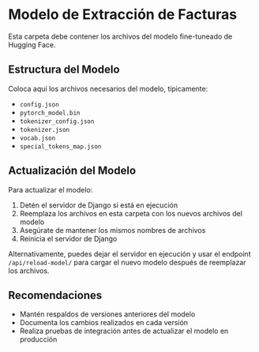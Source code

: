 # Modelo de Extracción de Facturas

Esta carpeta debe contener los archivos del modelo fine-tuneado de Hugging Face.

## Estructura del Modelo

Coloca aquí los archivos necesarios del modelo, típicamente:
- `config.json`
- `pytorch_model.bin`
- `tokenizer_config.json`
- `tokenizer.json`
- `vocab.json`
- `special_tokens_map.json`

## Actualización del Modelo

Para actualizar el modelo:

1. Detén el servidor de Django si está en ejecución
2. Reemplaza los archivos en esta carpeta con los nuevos archivos del modelo
3. Asegúrate de mantener los mismos nombres de archivos
4. Reinicia el servidor de Django

Alternativamente, puedes dejar el servidor en ejecución y usar el endpoint `/api/reload-model/` para cargar el nuevo modelo después de reemplazar los archivos.

## Recomendaciones

- Mantén respaldos de versiones anteriores del modelo
- Documenta los cambios realizados en cada versión
- Realiza pruebas de integración antes de actualizar el modelo en producción